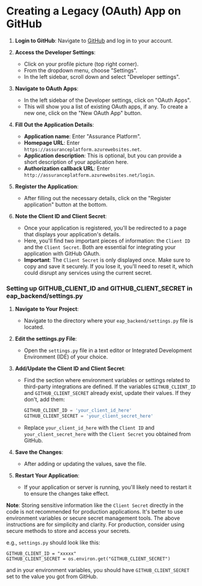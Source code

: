 # Creating a Legacy (OAuth) App on GitHub

1. **Login to GitHub**:
   Navigate to [GitHub](https://github.com/) and log in to your account.

2. **Access the Developer Settings**:
   - Click on your profile picture (top right corner).
   - From the dropdown menu, choose "Settings".
   - In the left sidebar, scroll down and select "Developer settings".

3. **Navigate to OAuth Apps**:
   - In the left sidebar of the Developer settings, click on "OAuth Apps".
   - This will show you a list of existing OAuth apps, if any. To create a new one, click on the "New OAuth App" button.

4. **Fill Out the Application Details**:
   - **Application name**: Enter "Assurance Platform".
   - **Homepage URL**: Enter `https://assuranceplatform.azurewebsites.net`.
   - **Application description**: This is optional, but you can provide a short description of your application here.
   - **Authorization callback URL**: Enter `http://assuranceplatform.azurewebsites.net/login`.

5. **Register the Application**:
   - After filling out the necessary details, click on the "Register application" button at the bottom.

6. **Note the Client ID and Client Secret**:
   - Once your application is registered, you'll be redirected to a page that displays your application's details.
   - Here, you'll find two important pieces of information: the `Client ID` and the `Client Secret`. Both are essential for integrating your application with GitHub OAuth.
   - **Important**: The `Client Secret` is only displayed once. Make sure to copy and save it securely. If you lose it, you'll need to reset it, which could disrupt any services using the current secret.

### Setting up GITHUB_CLIENT_ID and GITHUB_CLIENT_SECRET in eap_backend/settings.py

1. **Navigate to Your Project**:
   - Navigate to the directory where your `eap_backend/settings.py` file is located.

2. **Edit the settings.py File**:
   - Open the `settings.py` file in a text editor or Integrated Development Environment (IDE) of your choice.

3. **Add/Update the Client ID and Client Secret**:
   - Find the section where environment variables or settings related to third-party integrations are defined. If the variables `GITHUB_CLIENT_ID` and `GITHUB_CLIENT_SECRET` already exist, update their values. If they don't, add them:
     ```python
     GITHUB_CLIENT_ID = 'your_client_id_here'
     GITHUB_CLIENT_SECRET = 'your_client_secret_here'
     ```

   - Replace `your_client_id_here` with the `Client ID` and `your_client_secret_here` with the `Client Secret` you obtained from GitHub.

4. **Save the Changes**:
   - After adding or updating the values, save the file.

5. **Restart Your Application**:
   - If your application or server is running, you'll likely need to restart it to ensure the changes take effect.

**Note**: Storing sensitive information like the `Client Secret` directly in the code is not recommended for production applications. It's better to use environment variables or secure secret management tools. The above instructions are for simplicity and clarity. For production, consider using secure methods to store and access your secrets.

e.g.,  `settings.py` should look like this:

```
GITHUB_CLIENT_ID = "xxxxx"
GITHUB_CLIENT_SECRET = os.environ.get("GITHUB_CLIENT_SECRET")
```

and in your environment variables, you should have `GITHUB_CLIENT_SECRET` set to the value you got from GitHub.
